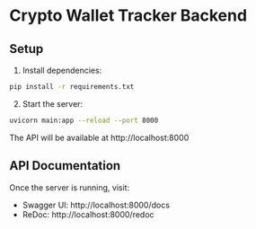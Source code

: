 # Crypto Wallet Tracker Backend

## Setup

1. Install dependencies:
```bash
pip install -r requirements.txt
```

2. Start the server:
```bash
uvicorn main:app --reload --port 8000
```

The API will be available at http://localhost:8000

## API Documentation

Once the server is running, visit:
- Swagger UI: http://localhost:8000/docs
- ReDoc: http://localhost:8000/redoc